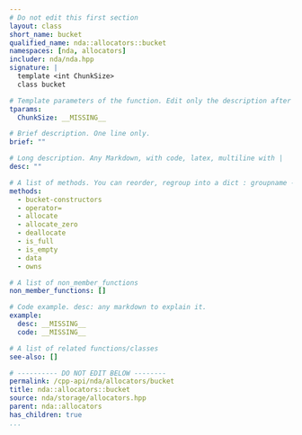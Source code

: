 ```yaml
---
# Do not edit this first section
layout: class
short_name: bucket
qualified_name: nda::allocators::bucket
namespaces: [nda, allocators]
includer: nda/nda.hpp
signature: |
  template <int ChunkSize>
  class bucket

# Template parameters of the function. Edit only the description after the :
tparams:
  ChunkSize: __MISSING__

# Brief description. One line only.
brief: ""

# Long description. Any Markdown, with code, latex, multiline with |
desc: ""

# A list of methods. You can reorder, regroup into a dict : groupname -> list
methods:
  - bucket-constructors
  - operator=
  - allocate
  - allocate_zero
  - deallocate
  - is_full
  - is_empty
  - data
  - owns

# A list of non_member_functions
non_member_functions: []

# Code example. desc: any markdown to explain it.
example:
  desc: __MISSING__
  code: __MISSING__

# A list of related functions/classes
see-also: []

# ---------- DO NOT EDIT BELOW --------
permalink: /cpp-api/nda/allocators/bucket
title: nda::allocators::bucket
source: nda/storage/allocators.hpp
parent: nda::allocators
has_children: true
...
```



